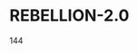 # REBELLION-2.0                                                                                                          

144
